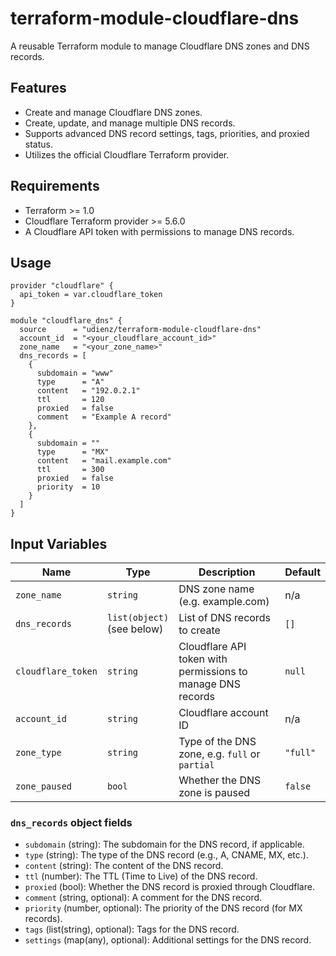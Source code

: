 # terraform-module-cloudflare-dns

A reusable Terraform module to manage Cloudflare DNS zones and DNS records.

## Features

- Create and manage Cloudflare DNS zones.
- Create, update, and manage multiple DNS records.
- Supports advanced DNS record settings, tags, priorities, and proxied status.
- Utilizes the official Cloudflare Terraform provider.

## Requirements

- Terraform >= 1.0
- Cloudflare Terraform provider >= 5.6.0
- A Cloudflare API token with permissions to manage DNS records.

## Usage

```hcl
provider "cloudflare" {
  api_token = var.cloudflare_token
}

module "cloudflare_dns" {
  source      = "udienz/terraform-module-cloudflare-dns"
  account_id  = "<your_cloudflare_account_id>"
  zone_name   = "<your_zone_name>"
  dns_records = [
    {
      subdomain = "www"
      type      = "A"
      content   = "192.0.2.1"
      ttl       = 120
      proxied   = false
      comment   = "Example A record"
    },
    {
      subdomain = ""
      type      = "MX"
      content   = "mail.example.com"
      ttl       = 300
      proxied   = false
      priority  = 10
    }
  ]
}
```

## Input Variables

| Name               | Type                                                                                                          | Description                                                    | Default      |
|--------------------|--------------------------------------------------------------------------------------------------------------|----------------------------------------------------------------|--------------|
| `zone_name`        | `string`                                                                                                     | DNS zone name (e.g. example.com)                               | n/a          |
| `dns_records`      | `list(object)`<br>(see below)                                                                                | List of DNS records to create                                  | `[]`         |
| `cloudflare_token` | `string`                                                                                                     | Cloudflare API token with permissions to manage DNS records     | `null`       |
| `account_id`       | `string`                                                                                                     | Cloudflare account ID                                          | n/a          |
| `zone_type`        | `string`                                                                                                     | Type of the DNS zone, e.g. `full` or `partial`                 | `"full"`     |
| `zone_paused`      | `bool`                                                                                                       | Whether the DNS zone is paused                                 | `false`      |

### `dns_records` object fields

- `subdomain` (string): The subdomain for the DNS record, if applicable.
- `type` (string): The type of the DNS record (e.g., A, CNAME, MX, etc.).
- `content` (string): The content of the DNS record.
- `ttl` (number): The TTL (Time to Live) of the DNS record.
- `proxied` (bool): Whether the DNS record is proxied through Cloudflare.
- `comment` (string, optional): A comment for the DNS record.
- `priority` (number, optional): The priority of the DNS record (for MX records).
- `tags` (list(string), optional): Tags for the DNS record.
- `settings` (map(any), optional): Additional settings for the DNS record.
